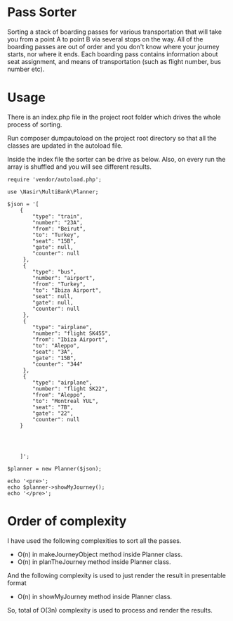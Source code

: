 # Pass Sorter

Sorting a stack of boarding passes for various transportation that will take you from a point A to point B via several stops on the way. All of the boarding passes are out of order and you don't know where your journey starts, nor where it ends. Each boarding pass contains information about seat assignment, and means of transportation (such as flight number, bus number etc).

# Usage

There is an index.php file in the project root folder which drives the whole process of sorting.

Run composer dumpautoload on the project root directory so that all the classes are updated in the autoload file.

Inside the index file the sorter can be drive as below. Also, on every run the array is shuffled and you will see different results.

```<?php
require 'vendor/autoload.php';

use \Nasir\MultiBank\Planner;

$json = '[
    {
        "type": "train",
        "number": "23A",
        "from": "Beirut",
        "to": "Turkey",
        "seat": "15B",
        "gate": null,
        "counter": null
     },
     {
        "type": "bus",
        "number": "airport",
        "from": "Turkey",
        "to": "Ibiza Airport",
        "seat": null,
        "gate": null,
        "counter": null
     },
     {
        "type": "airplane",
        "number": "flight SK455",
        "from": "Ibiza Airport",
        "to": "Aleppo",
        "seat": "3A",
        "gate": "15B",
        "counter": "344"
     },
     {
        "type": "airplane",
        "number": "flight SK22",
        "from": "Aleppo",
        "to": "Montreal YUL",
        "seat": "7B",
        "gate": "22",
        "counter": null
    }




    ]';

$planner = new Planner($json);

echo '<pre>';
echo $planner->showMyJourney();
echo '</pre>';
```

# Order of complexity

I have used the following complexities to sort all the passes.
- O(n) in makeJourneyObject method inside Planner class.
- O(n) in planTheJourney method inside Planner class.

And the following complexity is used to just render the result in presentable format
- O(n) in showMyJourney method inside Planner class.

So, total of O(3n) complexity is used to process and render the results.